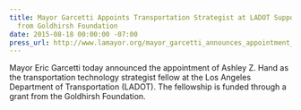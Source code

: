 ```yaml
---
title: Mayor Garcetti Appoints Transportation Strategist at LADOT Supported by Grant
  from Goldhirsh Foundation
date: 2015-08-18 00:00:00 -07:00
press_url: http://www.lamayor.org/mayor_garcetti_announces_appointment_of_transportation_technology_strategist_fellow
---
```


Mayor Eric Garcetti today announced the appointment of Ashley Z. Hand as the transportation technology strategist fellow at the Los Angeles Department of Transportation (LADOT). The fellowship is funded through a grant from the Goldhirsh Foundation.
